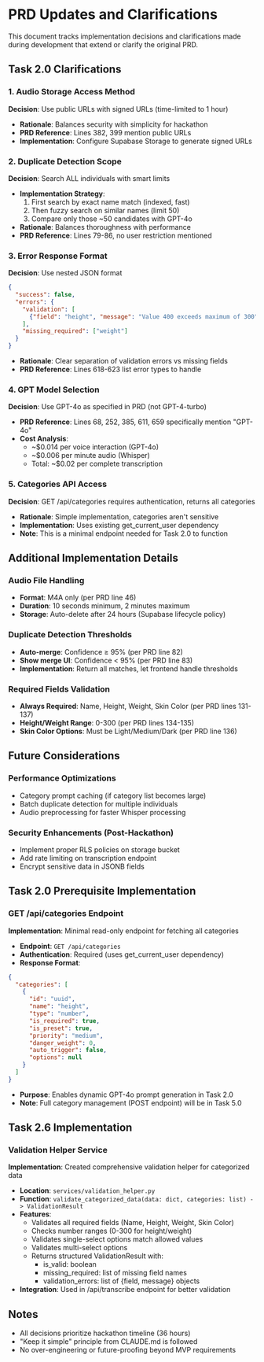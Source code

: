 # PRD Updates and Clarifications

This document tracks implementation decisions and clarifications made during development that extend or clarify the original PRD.

## Task 2.0 Clarifications

### 1. Audio Storage Access Method
**Decision**: Use public URLs with signed URLs (time-limited to 1 hour)
- **Rationale**: Balances security with simplicity for hackathon
- **PRD Reference**: Lines 382, 399 mention public URLs
- **Implementation**: Configure Supabase Storage to generate signed URLs

### 2. Duplicate Detection Scope
**Decision**: Search ALL individuals with smart limits
- **Implementation Strategy**:
  1. First search by exact name match (indexed, fast)
  2. Then fuzzy search on similar names (limit 50)
  3. Compare only those ~50 candidates with GPT-4o
- **Rationale**: Balances thoroughness with performance
- **PRD Reference**: Lines 79-86, no user restriction mentioned

### 3. Error Response Format
**Decision**: Use nested JSON format
```json
{
  "success": false,
  "errors": {
    "validation": [
      {"field": "height", "message": "Value 400 exceeds maximum of 300"}
    ],
    "missing_required": ["weight"]
  }
}
```
- **Rationale**: Clear separation of validation errors vs missing fields
- **PRD Reference**: Lines 618-623 list error types to handle

### 4. GPT Model Selection
**Decision**: Use GPT-4o as specified in PRD (not GPT-4-turbo)
- **PRD Reference**: Lines 68, 252, 385, 611, 659 specifically mention "GPT-4o"
- **Cost Analysis**:
  - ~$0.014 per voice interaction (GPT-4o)
  - ~$0.006 per minute audio (Whisper)
  - Total: ~$0.02 per complete transcription

### 5. Categories API Access
**Decision**: GET /api/categories requires authentication, returns all categories
- **Rationale**: Simple implementation, categories aren't sensitive
- **Implementation**: Uses existing get_current_user dependency
- **Note**: This is a minimal endpoint needed for Task 2.0 to function

## Additional Implementation Details

### Audio File Handling
- **Format**: M4A only (per PRD line 46)
- **Duration**: 10 seconds minimum, 2 minutes maximum
- **Storage**: Auto-delete after 24 hours (Supabase lifecycle policy)

### Duplicate Detection Thresholds
- **Auto-merge**: Confidence ≥ 95% (per PRD line 82)
- **Show merge UI**: Confidence < 95% (per PRD line 83)
- **Implementation**: Return all matches, let frontend handle thresholds

### Required Fields Validation
- **Always Required**: Name, Height, Weight, Skin Color (per PRD lines 131-137)
- **Height/Weight Range**: 0-300 (per PRD lines 134-135)
- **Skin Color Options**: Must be Light/Medium/Dark (per PRD line 136)

## Future Considerations

### Performance Optimizations
- Category prompt caching (if category list becomes large)
- Batch duplicate detection for multiple individuals
- Audio preprocessing for faster Whisper processing

### Security Enhancements (Post-Hackathon)
- Implement proper RLS policies on storage bucket
- Add rate limiting on transcription endpoint
- Encrypt sensitive data in JSONB fields

## Task 2.0 Prerequisite Implementation

### GET /api/categories Endpoint
**Implementation**: Minimal read-only endpoint for fetching all categories
- **Endpoint**: `GET /api/categories`
- **Authentication**: Required (uses get_current_user dependency)
- **Response Format**:
```json
{
  "categories": [
    {
      "id": "uuid",
      "name": "height",
      "type": "number",
      "is_required": true,
      "is_preset": true,
      "priority": "medium",
      "danger_weight": 0,
      "auto_trigger": false,
      "options": null
    }
  ]
}
```
- **Purpose**: Enables dynamic GPT-4o prompt generation in Task 2.0
- **Note**: Full category management (POST endpoint) will be in Task 5.0

## Task 2.6 Implementation

### Validation Helper Service
**Implementation**: Created comprehensive validation helper for categorized data
- **Location**: `services/validation_helper.py`
- **Function**: `validate_categorized_data(data: dict, categories: list) -> ValidationResult`
- **Features**:
  - Validates all required fields (Name, Height, Weight, Skin Color)
  - Checks number ranges (0-300 for height/weight)
  - Validates single-select options match allowed values
  - Validates multi-select options
  - Returns structured ValidationResult with:
    - is_valid: boolean
    - missing_required: list of missing field names
    - validation_errors: list of {field, message} objects
- **Integration**: Used in /api/transcribe endpoint for better validation

## Notes
- All decisions prioritize hackathon timeline (36 hours)
- "Keep it simple" principle from CLAUDE.md is followed
- No over-engineering or future-proofing beyond MVP requirements